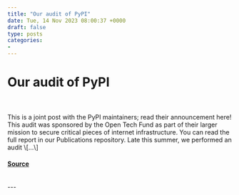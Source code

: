 ```yaml
---
title: "Our audit of PyPI"
date: Tue, 14 Nov 2023 08:00:37 +0000
draft: false
type: posts
categories: 
- 
---
```

# Our audit of PyPI

<br/>

<br/>
This is a joint post with the PyPI maintainers; read their announcement here! This audit was sponsored by the Open Tech Fund as part of their larger mission to secure critical pieces of internet infrastructure. You can read the full report in our Publications repository. Late this summer, we performed an audit \[…\]

#### [Source](https://blog.trailofbits.com/2023/11/14/our-audit-of-pypi/)

<br/>
---
